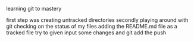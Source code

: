 learning git to mastery

first step was creating untracked directories
secondly playing around with git
checking on the status of my files
adding the README.md file as a tracked file
try to given input some changes and git add the push



